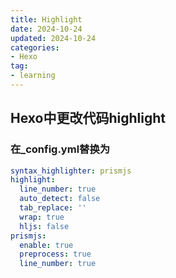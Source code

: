 ```yaml
---
title: Highlight
date: 2024-10-24
updated: 2024-10-24
categories: 
- Hexo
tag:
- learning
---
```

## Hexo中更改代码highlight





### 在_config.yml替换为

```yaml
syntax_highlighter: prismjs
highlight:
  line_number: true
  auto_detect: false
  tab_replace: ''
  wrap: true
  hljs: false
prismjs:
  enable: true
  preprocess: true
  line_number: true
```

